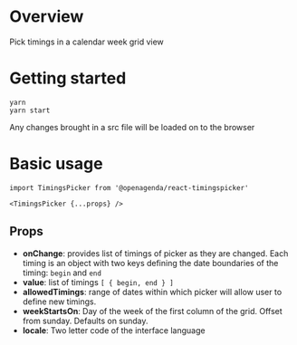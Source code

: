# Overview

Pick timings in a calendar week grid view

# Getting started

    yarn
    yarn start

Any changes brought in a src file will be loaded on to the browser

# Basic usage

    import TimingsPicker from '@openagenda/react-timingspicker'

    <TimingsPicker {...props} />

## Props

 * **onChange**: provides list of timings of picker as they are changed. Each timing is an object with two keys defining the date boundaries of the timing: `begin` and `end`
 * **value**: list of timings `[ { begin, end } ]`
 * **allowedTimings**: range of dates within which picker will allow user to define new timings.
 * **weekStartsOn**: Day of the week of the first column of the grid. Offset from sunday. Defaults on sunday.
 * **locale**: Two letter code of the interface language
